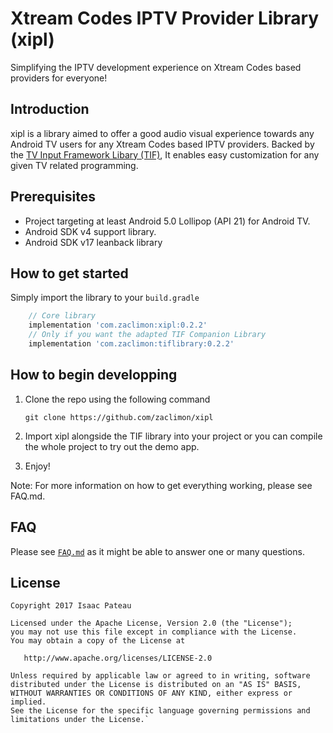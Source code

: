 # Xtream Codes IPTV Provider Library (xipl)

Simplifying the IPTV development experience on Xtream Codes based providers for everyone!

## Introduction

xipl is a library aimed to offer a good audio visual experience towards any Android TV users for any Xtream Codes based IPTV providers. Backed by the [TV Input Framework Libary (TIF)](https://developer.android.com/training/tv/tif/index.html), It enables easy customization for any given TV related programming.

## Prerequisites

- Project targeting at least Android 5.0 Lollipop (API 21) for Android TV.
- Android SDK v4 support library.
- Android SDK v17 leanback library

## How to get started

Simply import the library to your `build.gradle`

```groovy
    // Core library
    implementation 'com.zaclimon:xipl:0.2.2'
    // Only if you want the adapted TIF Companion Library
    implementation 'com.zaclimon:tiflibrary:0.2.2'
```

## How to begin developping

1. Clone the repo using the following command

    `git clone https://github.com/zaclimon/xipl`

2. Import xipl alongside the TIF library into your project or you can compile the whole project to try out the demo app.

3. Enjoy!

Note: For more information on how to get everything working, please see FAQ.md.

## FAQ

Please see [`FAQ.md`](./FAQ.md) as it might be able to answer one or many questions.

## License

    Copyright 2017 Isaac Pateau

    Licensed under the Apache License, Version 2.0 (the "License");
    you may not use this file except in compliance with the License.
    You may obtain a copy of the License at

       http://www.apache.org/licenses/LICENSE-2.0

    Unless required by applicable law or agreed to in writing, software
    distributed under the License is distributed on an "AS IS" BASIS,
    WITHOUT WARRANTIES OR CONDITIONS OF ANY KIND, either express or implied.
    See the License for the specific language governing permissions and
    limitations under the License.`